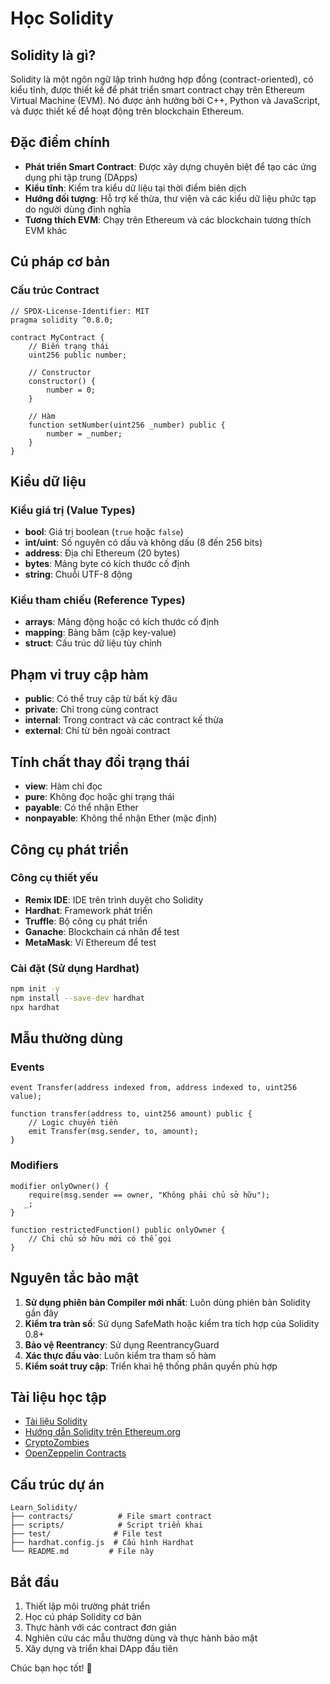 # Học Solidity

## Solidity là gì?

Solidity là một ngôn ngữ lập trình hướng hợp đồng (contract-oriented), có kiểu tĩnh, được thiết kế để phát triển smart contract chạy trên Ethereum Virtual Machine (EVM). Nó được ảnh hưởng bởi C++, Python và JavaScript, và được thiết kế để hoạt động trên blockchain Ethereum.

## Đặc điểm chính

- **Phát triển Smart Contract**: Được xây dựng chuyên biệt để tạo các ứng dụng phi tập trung (DApps)
- **Kiểu tĩnh**: Kiểm tra kiểu dữ liệu tại thời điểm biên dịch
- **Hướng đối tượng**: Hỗ trợ kế thừa, thư viện và các kiểu dữ liệu phức tạp do người dùng định nghĩa
- **Tương thích EVM**: Chạy trên Ethereum và các blockchain tương thích EVM khác

## Cú pháp cơ bản

### Cấu trúc Contract

```solidity
// SPDX-License-Identifier: MIT
pragma solidity ^0.8.0;

contract MyContract {
    // Biến trạng thái
    uint256 public number;

    // Constructor
    constructor() {
        number = 0;
    }

    // Hàm
    function setNumber(uint256 _number) public {
        number = _number;
    }
}
```

## Kiểu dữ liệu

### Kiểu giá trị (Value Types)

- **bool**: Giá trị boolean (`true` hoặc `false`)
- **int/uint**: Số nguyên có dấu và không dấu (8 đến 256 bits)
- **address**: Địa chỉ Ethereum (20 bytes)
- **bytes**: Mảng byte có kích thước cố định
- **string**: Chuỗi UTF-8 động

### Kiểu tham chiếu (Reference Types)

- **arrays**: Mảng động hoặc có kích thước cố định
- **mapping**: Bảng băm (cặp key-value)
- **struct**: Cấu trúc dữ liệu tùy chỉnh

## Phạm vi truy cập hàm

- **public**: Có thể truy cập từ bất kỳ đâu
- **private**: Chỉ trong cùng contract
- **internal**: Trong contract và các contract kế thừa
- **external**: Chỉ từ bên ngoài contract

## Tính chất thay đổi trạng thái

- **view**: Hàm chỉ đọc
- **pure**: Không đọc hoặc ghi trạng thái
- **payable**: Có thể nhận Ether
- **nonpayable**: Không thể nhận Ether (mặc định)

## Công cụ phát triển

### Công cụ thiết yếu

- **Remix IDE**: IDE trên trình duyệt cho Solidity
- **Hardhat**: Framework phát triển
- **Truffle**: Bộ công cụ phát triển
- **Ganache**: Blockchain cá nhân để test
- **MetaMask**: Ví Ethereum để test

### Cài đặt (Sử dụng Hardhat)

```bash
npm init -y
npm install --save-dev hardhat
npx hardhat
```

## Mẫu thường dùng

### Events

```solidity
event Transfer(address indexed from, address indexed to, uint256 value);

function transfer(address to, uint256 amount) public {
    // Logic chuyển tiền
    emit Transfer(msg.sender, to, amount);
}
```

### Modifiers

```solidity
modifier onlyOwner() {
    require(msg.sender == owner, "Không phải chủ sở hữu");
   _;
}

function restrictedFunction() public onlyOwner {
    // Chỉ chủ sở hữu mới có thể gọi
}
```

## Nguyên tắc bảo mật

1. **Sử dụng phiên bản Compiler mới nhất**: Luôn dùng phiên bản Solidity gần đây
2. **Kiểm tra tràn số**: Sử dụng SafeMath hoặc kiểm tra tích hợp của Solidity 0.8+
3. **Bảo vệ Reentrancy**: Sử dụng ReentrancyGuard
4. **Xác thực đầu vào**: Luôn kiểm tra tham số hàm
5. **Kiểm soát truy cập**: Triển khai hệ thống phân quyền phù hợp

## Tài liệu học tập

- [Tài liệu Solidity](https://docs.soliditylang.org/)
- [Hướng dẫn Solidity trên Ethereum.org](https://ethereum.org/en/developers/tutorials/)
- [CryptoZombies](https://cryptozombies.io/)
- [OpenZeppelin Contracts](https://openzeppelin.com/contracts/)

## Cấu trúc dự án

```
Learn_Solidity/
├── contracts/          # File smart contract
├── scripts/            # Script triển khai
├── test/              # File test
├── hardhat.config.js  # Cấu hình Hardhat
└── README.md         # File này
```

## Bắt đầu

1. Thiết lập môi trường phát triển
2. Học cú pháp Solidity cơ bản
3. Thực hành với các contract đơn giản
4. Nghiên cứu các mẫu thường dùng và thực hành bảo mật
5. Xây dựng và triển khai DApp đầu tiên

Chúc bạn học tốt! 🚀
